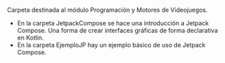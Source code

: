 Carpeta destinada al módulo Programación y Motores de Videojuegos.

* En la carpeta JetpackCompose se hace una introducción a Jetpack Compose. Una forma de crear interfaces gráficas de forma declarativa en Kotlin. 
* En la carpeta EjemploJP hay un ejemplo básico de uso de Jetpack Compose.